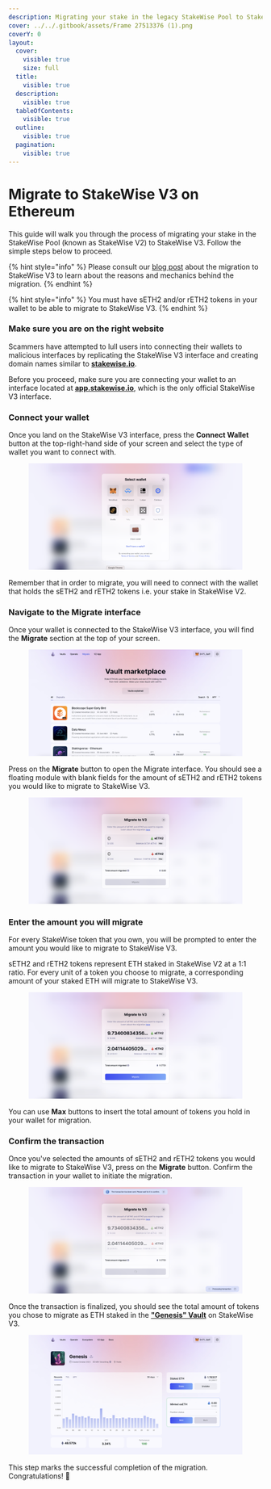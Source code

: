 ```yaml
---
description: Migrating your stake in the legacy StakeWise Pool to StakeWise V3
cover: ../../.gitbook/assets/Frame 27513376 (1).png
coverY: 0
layout:
  cover:
    visible: true
    size: full
  title:
    visible: true
  description:
    visible: true
  tableOfContents:
    visible: true
  outline:
    visible: true
  pagination:
    visible: true
---
```


# Migrate to StakeWise V3 on Ethereum

This guide will walk you through the process of migrating your stake in the StakeWise Pool (known as StakeWise V2) to StakeWise V3. Follow the simple steps below to proceed.

{% hint style="info" %}
Please consult our [blog post](https://stakewise.medium.com/transitioning-to-stakewise-v3-the-migration-plan-f44d7602e955) about the migration to StakeWise V3 to learn about the reasons and mechanics behind the migration.&#x20;
{% endhint %}

{% hint style="info" %}
You must have sETH2 and/or rETH2 tokens in your wallet to be able to migrate to StakeWise V3.&#x20;
{% endhint %}

### Make sure you are on the right website

Scammers have attempted to lull users into connecting their wallets to malicious interfaces by replicating the StakeWise V3 interface and creating domain names similar to [**stakewise.io**](https://stakewise.io).&#x20;

Before you proceed, make sure you are connecting your wallet to an interface located at [**app.stakewise.io**](https://app.stakewise.io), which is the only official StakeWise V3 interface.&#x20;

### Connect your wallet&#x20;

Once you land on the StakeWise V3 interface, press the **Connect Wallet** button at the top-right-hand side of your screen and select the type of wallet you want to connect with.&#x20;

<figure><img src="../../.gitbook/assets/Screenshot 2023-11-28 at 16.21.19.png" alt=""><figcaption></figcaption></figure>

Remember that in order to migrate, you will need to connect with the wallet that holds the sETH2 and rETH2 tokens i.e. your stake in StakeWise V2.&#x20;

### Navigate to the Migrate interface

Once your wallet is connected to the StakeWise V3 interface, you will find the **Migrate** section at the top of your screen.&#x20;

<figure><img src="../../.gitbook/assets/Screenshot 2023-11-28 at 16.23.50.png" alt=""><figcaption></figcaption></figure>

Press on the **Migrate** button to open the Migrate interface. You should see a floating module with blank fields for the amount of sETH2 and rETH2 tokens you would like to migrate to StakeWise V3.&#x20;

<figure><img src="../../.gitbook/assets/Screenshot 2023-11-28 at 16.25.51.png" alt=""><figcaption></figcaption></figure>

### Enter the amount you will migrate

For every StakeWise token that you own, you will be prompted to enter the amount you would like to migrate to StakeWise V3.&#x20;

sETH2 and rETH2 tokens represent ETH staked in StakeWise V2 at a 1:1 ratio.  For every unit of a token you choose to migrate, a corresponding amount of your staked ETH will migrate to StakeWise V3.

<figure><img src="../../.gitbook/assets/Screenshot 2023-11-28 at 16.38.50.png" alt=""><figcaption></figcaption></figure>

You can use **Max** buttons to insert the total amount of tokens you hold in your wallet for migration.&#x20;

### Confirm the transaction

Once you've selected the amounts of sETH2 and rETH2 tokens you would like to migrate to StakeWise V3, press on the **Migrate** button. Confirm the transaction in your wallet to initiate the migration.&#x20;

<figure><img src="../../.gitbook/assets/Screenshot 2023-11-28 at 16.42.35.png" alt=""><figcaption></figcaption></figure>

Once the transaction is finalized, you should see the total amount of tokens you chose to migrate as ETH staked in the [**"Genesis" Vault**](https://app.stakewise.io/vault/0xAC0F906E433d58FA868F936E8A43230473652885) on StakeWise V3.&#x20;

<figure><img src="../../.gitbook/assets/image (6).png" alt=""><figcaption></figcaption></figure>

This step marks the successful completion of the migration. Congratulations! 🎉
